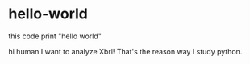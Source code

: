 # hello-world
this code print "hello world"

hi human
I want to analyze Xbrl! That's the reason way I study python.

